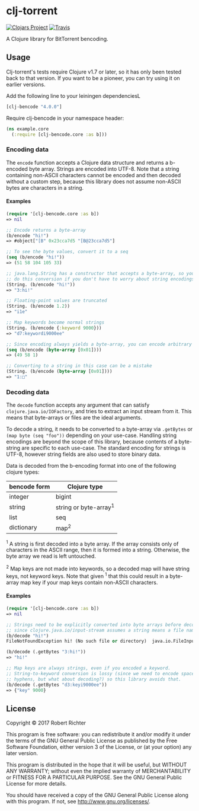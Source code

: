 # clj-torrent

[![Clojars Project](https://img.shields.io/clojars/v/clj-bencode.svg)](https://clojars.org/clj-bencode)
[![Travis](https://img.shields.io/travis/Cantido/clj-bencode.svg)]()

A Clojure library for BitTorrent bencoding.

## Usage

Clj-torrent's tests require Clojure v1.7 or later,
so it has only been tested back to that version.
If you want to be a pioneer, you can try using it on earlier versions.

Add the following line to your leiningen dependenciesL

```clojure
[clj-bencode "4.0.0"]
```

Require clj-bencode in your namespace header:

```clojure
(ns example.core
  (:require [clj-bencode.core :as b]))
```
### Encoding data

The `encode` function accepts a Clojure data structure and returns a b-encoded byte array.
Strings are encoded into UTF-8.
Note that a string containing non-ASCII characters cannot be encoded and then decoded without a custom step,
because this library does not assume non-ASCII bytes are characters in a string.

#### Examples

```clojure
(require '[clj-bencode.core :as b])
=> nil

;; Encode returns a byte-array
(b/encode "hi!")
=> #object["[B" 0x23cca7d5 "[B@23cca7d5"]

;; To see the byte values, convert it to a seq
(seq (b/encode "hi!"))
=> (51 58 104 105 33)

;; java.lang.String has a constructor that accepts a byte-array, so you can
;; do this conversion if you don't have to worry about string encodings.
(String. (b/encode "hi!"))
=> "3:hi!"

;; Floating-point values are truncated
(String. (b/encode 1.2))
=> "i1e"

;; Map keywords become normal strings
(String. (b/encode {:keyword 9000}))
=> "d7:keywordi9000ee"

;; Since encoding always yields a byte-array, you can encode arbitrary binary data
(seq (b/encode (byte-array [0x01])))
=> (49 58 1)

;; Converting to a string in this case can be a mistake
(String. (b/encode (byte-array [0x01])))
=> "1:□"
```

### Decoding data

The `decode` function accepts any argument that can satisfy `clojure.java.io/IOFactory`, and tries to extract an input stream from it.
This means that byte-arrays or files are the ideal arguments.

To decode a string, it needs to be converted to a byte-array via `.getBytes` or `(map byte (seq "foo"))` depending on your use-case.
Handling string encodings are beyond the scope of this library, because contents of a byte-string are specific to each use-case.
The standard encoding for strings is UTF-8, however string fields are also used to store binary data.

Data is decoded from the b-encoding format into one of the following clojure types:

| bencode form | Clojure type |
|----|----|
| integer      | bigint |
| string       | string or byte-array<sup>1</sup> |
| list         | seq |
| dictionary   | map<sup>2</sup> |

<sup>1</sup> A string is first decoded into a byte array.
If the array consists only of characters in the ASCII range, then it is formed into a string.
Otherwise, the byte array we read is left untouched.

<sup>2</sup> Map keys are not made into keywords, so a decoded map will have string keys, not keyword keys.
Note that given <sup>1</sup> that this could result in a byte-array map key if your map keys contain non-ASCII characters.

#### Examples

```clojure
(require '[clj-bencode.core :as b])
=> nil

;; Strings need to be explicitly converted into byte arrays before decoding,
;; since clojure.java.io/input-stream assumes a string means a file name or URL.
(b/decode "hi!")
FileNotFoundException hi! (No such file or directory)  java.io.FileInputStream.open0 (FileInputStream.java:-2)

(b/decode (.getBytes "3:hi!"))
=> "hi!"

;; Map keys are always strings, even if you encoded a keyword.
;; String-to-keyword conversion is lossy (since we need to encode spaces into
;; hyphens, but what about decoding?) so this library avoids that.
(b/decode (.getBytes "d3:keyi9000ee"))
=> {"key" 9000}
```


## License

Copyright © 2017 Robert Richter

This program is free software: you can redistribute it and/or modify it under the terms of the GNU General Public License as published by the Free Software Foundation, either version 3 of the License, or (at your option) any later version.

This program is distributed in the hope that it will be useful, but WITHOUT ANY WARRANTY; without even the implied warranty of MERCHANTABILITY or FITNESS FOR A PARTICULAR PURPOSE. See the GNU General Public License for more details.

You should have received a copy of the GNU General Public License along with this program. If not, see http://www.gnu.org/licenses/.
